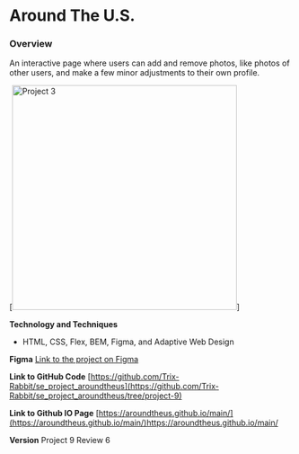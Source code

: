 # Around The U.S.

### Overview  
An interactive page where users can add and remove photos, like photos of other users, and make a few minor adjustments to their own profile. 

[<img alt="Project 3" width="400px" src="https://practicum-content.s3.us-west-1.amazonaws.com/resources/moved_project-3-desktop-mobile_1651235950.png" />]

**Technology and Techniques**

* HTML, CSS, Flex, BEM, Figma, and Adaptive Web Design

**Figma**
[Link to the project on Figma](https://www.figma.com/file/ii4xxsJ0ghevUOcssTlHZv/Sprint-3%3A-Around-the-US?node-id=0%3A1)  

**Link to GitHub Code**
[https://github.com/Trix-Rabbit/se_project_aroundtheus](https://github.com/Trix-Rabbit/se_project_aroundtheus/tree/project-9)

**Link to Github IO Page**
[https://aroundtheus.github.io/main/](https://aroundtheus.github.io/main/)https://aroundtheus.github.io/main/

**Version**
Project 9 Review 6

